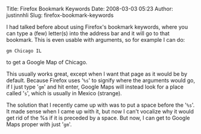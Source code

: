 Title: Firefox Bookmark Keywords
Date: 2008-03-03 05:23
Author: justinnhli
Slug: firefox-bookmark-keywords

I had talked before about using Firefox's bookmark keywords, where you
can type a (few) letter(s) into the address bar and it will go to that
bookmark. This is even usable with arguments, so for example I can do:

`gm Chicago IL`

to get a Google Map of Chicago.

This usually works great, except when I want that page as it would be by
default. Because Firefox uses '`%s`' to signify where the arguments
would go, if I just type '`gm`' and hit enter, Google Maps will instead
look for a place called '`s`', which is usually in Mexico (strange).

The solution that I recently came up with was to put a space before the
'`%s`'. It made sense when I came up with it, but now I can't vocalize
why it would get rid of the %s if it is preceded by a space. But now, I
can get to Google Maps proper with just '`gm`'.


